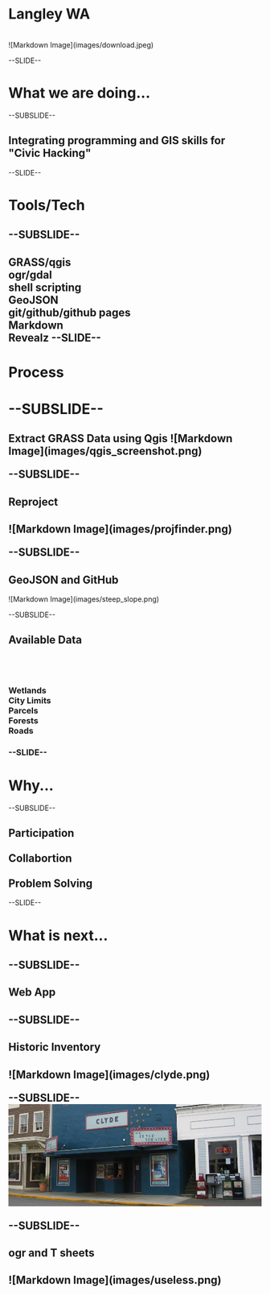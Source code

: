 <!------------------------------------------------------------>
<!-- Topic: xxx -->

<h1>Langley WA</h1>
<br>
![Markdown Image](images/download.jpeg)


<!------------------------------------------------------------>
--SLIDE--
<!-- Topic: yyy -->

<h1>What we are doing...</h1>

--SUBSLIDE--

<h2>Integrating programming and GIS skills for <br>"Civic Hacking"</h2>

--SLIDE--
<h1> Tools/Tech<h2>

--SUBSLIDE--

<h2>GRASS/qgis <br> ogr/gdal <br> shell scripting <br> GeoJSON <br> git/github/github pages<br> Markdown <br> Revealz
--SLIDE--

<h1>Process<h1>

--SUBSLIDE--
<h2> <h2>
<h2> Extract GRASS Data using Qgis
![Markdown Image](images/qgis_screenshot.png)

--SUBSLIDE--
<h2>Reproject<h2>
![Markdown Image](images/projfinder.png)

--SUBSLIDE--

<h2>GeoJSON and GitHub</h2>
![Markdown Image](images/steep_slope.png)

--SUBSLIDE--
<H2> Available Data<h2> <br>
<H3> Wetlands <br> City Limits <br> Parcels <br> Forests <br> Roads <h3>

<!------------------------------------------------------------>
--SLIDE--
<!-- Topic: zzz -->

<h1>Why...</h1>

--SUBSLIDE--

<h2>Participation <br> <br> Collabortion <br> <br> Problem Solving</h2>



--SLIDE--
<h1>What is next...<h2>
--SUBSLIDE--
<h2> Web App<h2>

--SUBSLIDE--
<h2> Historic Inventory<h2>
![Markdown Image](images/clyde.png)

--SUBSLIDE--
![Markdown Image](images/clyde_facade.jpg)

--SUBSLIDE--
<h2> ogr and T sheets<h2>
![Markdown Image](images/useless.png)

